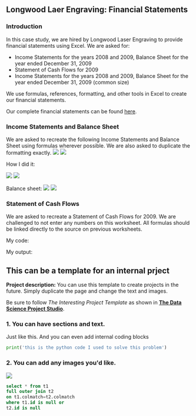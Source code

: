 ## Longwood Laer Engraving: Financial Statements

### Introduction
In this case study, we are hired by Longwood Laser Engraving to provide financial statements using Excel. We are asked for:
- Income Statements for the years 2008 and 2009, Balance Sheet for the year ended December 31, 2009
- Statement of Cash Flows for 2009
- Income Statements for the years 2008 and 2009, Balance Sheet for the year ended December 31, 2009 (common size)

We use formulas, references, formatting, and other tools in Excel to create our financial statements. 

Our complete financial statements can be found [here](https://drive.google.com/drive/folders/1dpJE3-EFm5VbwNiuN-lKzWQC7l3n6_P4?usp=sharing).

### Income Statements and Balance Sheet
We are asked to recreate the following Income Statements and Balance Sheet using formulas wherever possible. We are also asked to duplicate the formatting exactly.
<img src="images/original data - income statements.png?raw=true"/>
<img src="images/original data - balance sheet.png?raw=true"/>

How I did it:

<img src="images/income statements formulas.png?raw=true"/>
<img src="images/income statements.png?raw=true"/>

Balance sheet:
<img src="images/balance sheet formulas.png?raw=true"/>
<img src="images/balance sheet.png?raw=true"/>

### Statement of Cash Flows
We are asked to recreate a Statement of Cash Flows for 2009. We are challenged to not enter any numbers on this worksheet. All formulas should be linked directly to the source on previous worksheets. 











My code: 

My output:


## This can be a template for an internal prject

**Project description:** You can use this template to create projects in the future. Simply duplicate the page and change the text and images. 

Be sure to follow *The Interesting Project Template* as shown in [**The Data Science Project Studio**](https://www.datacareerjumpstart.com/products/the-data-science-project-studio/categories/2150357707/posts/2158441592). 

### 1. You can have sections and text.

Just like this. And you can even add internal coding blocks

```python
print('this is the python code I used to solve this problem')
```

### 2. You can add any images you'd like. 

<img src="images/dummy_thumbnail.jpg?raw=true"/>


```SQL
select * from t1
full outer join t2
on t1.colmatch=t2.colmatch
where t1.id is null or
t2.id is null
```
